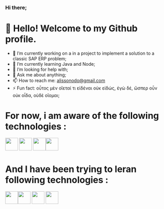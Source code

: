 ### Hi there;

# 👋 Hello! Welcome to my Github profile.


- 🔭 I’m currently working on a in a project to implement a solution to a classic SAP ERP problem;
- 🌱 I’m currently learning Java and Node;
- 🤔 I’m looking for help with;
- 💬 Ask me about anything;
- 📫 How to reach me: alissonodo@gmail.com  
- ⚡ Fun fact: οὗτος μὲν οἴεταί τι εἰδέναι οὐκ εἰδώς, ἐγὼ δέ, ὥσπερ οὖν οὐκ οἶδα, οὐδὲ οἴομαι;

# For now, i am aware of the following technologies :

<img loading="lazy" src="https://cdn.jsdelivr.net/gh/devicons/devicon/icons/git/git-original.svg" width="40" height="40"/> <img loading="lazy" src="https://cdn.jsdelivr.net/gh/devicons/devicon/icons/linux/linux-original.svg" width="40" height="40"/> <img loading="lazy" src="https://cdn.jsdelivr.net/gh/devicons/devicon/icons/mysql/mysql-original.svg" width="40" height="40"/><img loading="lazy" src="https://cdn.jsdelivr.net/gh/devicons/devicon/icons/java/java-original-wordmark.svg" width="40" height="40"/>   
          
# And I have been trying to leran following technologies :

<img loading="lazy" src="https://cdn.jsdelivr.net/gh/devicons/devicon/icons/nodejs/nodejs-original.svg" width="40" height="40"/><img loading="lazy" src="https://cdn.jsdelivr.net/gh/devicons/devicon/icons/oracle/oracle-original.svg" width="40" height="40" /> <img loading="lazy" src="https://cdn.jsdelivr.net/gh/devicons/devicon/icons/html5/html5-original.svg"  width="40" height="40" /> <img loading="lazy" src="https://cdn.jsdelivr.net/gh/devicons/devicon/icons/css3/css3-original.svg" width="40" height="40" />
          
          
          
          
